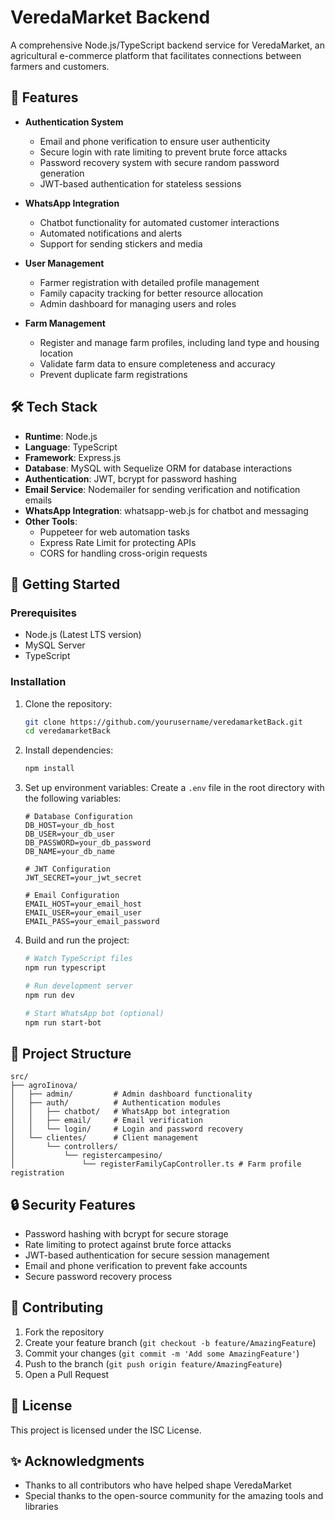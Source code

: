 # VeredaMarket Backend

A comprehensive Node.js/TypeScript backend service for VeredaMarket, an agricultural e-commerce platform that facilitates connections between farmers and customers.

## 🌟 Features

- **Authentication System**
  - Email and phone verification to ensure user authenticity
  - Secure login with rate limiting to prevent brute force attacks
  - Password recovery system with secure random password generation
  - JWT-based authentication for stateless sessions

- **WhatsApp Integration**
  - Chatbot functionality for automated customer interactions
  - Automated notifications and alerts
  - Support for sending stickers and media

- **User Management**
  - Farmer registration with detailed profile management
  - Family capacity tracking for better resource allocation
  - Admin dashboard for managing users and roles

- **Farm Management**
  - Register and manage farm profiles, including land type and housing location
  - Validate farm data to ensure completeness and accuracy
  - Prevent duplicate farm registrations

## 🛠️ Tech Stack

- **Runtime**: Node.js
- **Language**: TypeScript
- **Framework**: Express.js
- **Database**: MySQL with Sequelize ORM for database interactions
- **Authentication**: JWT, bcrypt for password hashing
- **Email Service**: Nodemailer for sending verification and notification emails
- **WhatsApp Integration**: whatsapp-web.js for chatbot and messaging
- **Other Tools**: 
  - Puppeteer for web automation tasks
  - Express Rate Limit for protecting APIs
  - CORS for handling cross-origin requests

## 🚀 Getting Started

### Prerequisites

- Node.js (Latest LTS version)
- MySQL Server
- TypeScript

### Installation

1. Clone the repository:
   ```bash
   git clone https://github.com/yourusername/veredamarketBack.git
   cd veredamarketBack
   ```

2. Install dependencies:
   ```bash
   npm install
   ```

3. Set up environment variables:
   Create a `.env` file in the root directory with the following variables:
   ```env
   # Database Configuration
   DB_HOST=your_db_host
   DB_USER=your_db_user
   DB_PASSWORD=your_db_password
   DB_NAME=your_db_name

   # JWT Configuration
   JWT_SECRET=your_jwt_secret

   # Email Configuration
   EMAIL_HOST=your_email_host
   EMAIL_USER=your_email_user
   EMAIL_PASS=your_email_password
   ```

4. Build and run the project:
   ```bash
   # Watch TypeScript files
   npm run typescript

   # Run development server
   npm run dev

   # Start WhatsApp bot (optional)
   npm run start-bot
   ```

## 📁 Project Structure

```
src/
├── agroIinova/
│   ├── admin/         # Admin dashboard functionality
│   ├── auth/          # Authentication modules
│   │   ├── chatbot/   # WhatsApp bot integration
│   │   ├── email/     # Email verification
│   │   └── login/     # Login and password recovery
│   └── clientes/      # Client management
│       └── controllers/
│           └── registercampesino/
│               └── registerFamilyCapController.ts # Farm profile registration
```

## 🔒 Security Features

- Password hashing with bcrypt for secure storage
- Rate limiting to protect against brute force attacks
- JWT-based authentication for secure session management
- Email and phone verification to prevent fake accounts
- Secure password recovery process

## 🤝 Contributing

1. Fork the repository
2. Create your feature branch (`git checkout -b feature/AmazingFeature`)
3. Commit your changes (`git commit -m 'Add some AmazingFeature'`)
4. Push to the branch (`git push origin feature/AmazingFeature`)
5. Open a Pull Request

## 📝 License

This project is licensed under the ISC License.

## ✨ Acknowledgments

- Thanks to all contributors who have helped shape VeredaMarket
- Special thanks to the open-source community for the amazing tools and libraries


